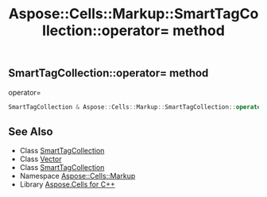 ﻿---
title: Aspose::Cells::Markup::SmartTagCollection::operator= method
linktitle: operator=
second_title: Aspose.Cells for C++ API Reference
description: 'Aspose::Cells::Markup::SmartTagCollection::operator= method. operator= in C++.'
type: docs
weight: 300
url: /cpp/aspose.cells.markup/smarttagcollection/operator_asm/
---
## SmartTagCollection::operator= method


operator=

```cpp
SmartTagCollection & Aspose::Cells::Markup::SmartTagCollection::operator=(const SmartTagCollection &src)
```

## See Also

* Class [SmartTagCollection](../)
* Class [Vector](../../../aspose.cells/vector/)
* Class [SmartTagCollection](../)
* Namespace [Aspose::Cells::Markup](../../)
* Library [Aspose.Cells for C++](../../../)
